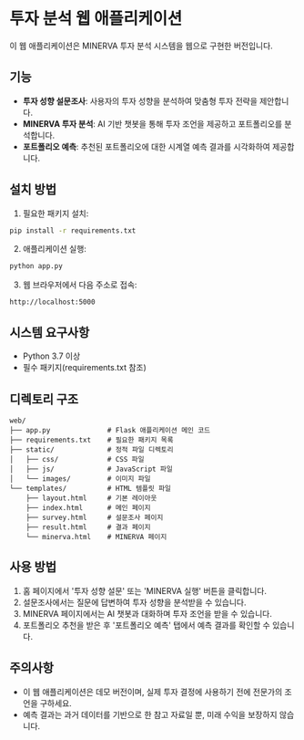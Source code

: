 # 투자 분석 웹 애플리케이션

이 웹 애플리케이션은 MINERVA 투자 분석 시스템을 웹으로 구현한 버전입니다.

## 기능

- **투자 성향 설문조사**: 사용자의 투자 성향을 분석하여 맞춤형 투자 전략을 제안합니다.
- **MINERVA 투자 분석**: AI 기반 챗봇을 통해 투자 조언을 제공하고 포트폴리오를 분석합니다.
- **포트폴리오 예측**: 추천된 포트폴리오에 대한 시계열 예측 결과를 시각화하여 제공합니다.

## 설치 방법

1. 필요한 패키지 설치:

```bash
pip install -r requirements.txt
```

2. 애플리케이션 실행:

```bash
python app.py
```

3. 웹 브라우저에서 다음 주소로 접속:

```
http://localhost:5000
```

## 시스템 요구사항

- Python 3.7 이상
- 필수 패키지(requirements.txt 참조)

## 디렉토리 구조

```
web/
├── app.py              # Flask 애플리케이션 메인 코드
├── requirements.txt    # 필요한 패키지 목록
├── static/             # 정적 파일 디렉토리
│   ├── css/            # CSS 파일
│   ├── js/             # JavaScript 파일
│   └── images/         # 이미지 파일
└── templates/          # HTML 템플릿 파일
    ├── layout.html     # 기본 레이아웃
    ├── index.html      # 메인 페이지
    ├── survey.html     # 설문조사 페이지
    ├── result.html     # 결과 페이지
    └── minerva.html    # MINERVA 페이지
```

## 사용 방법

1. 홈 페이지에서 '투자 성향 설문' 또는 'MINERVA 실행' 버튼을 클릭합니다.
2. 설문조사에서는 질문에 답변하여 투자 성향을 분석받을 수 있습니다.
3. MINERVA 페이지에서는 AI 챗봇과 대화하며 투자 조언을 받을 수 있습니다.
4. 포트폴리오 추천을 받은 후 '포트폴리오 예측' 탭에서 예측 결과를 확인할 수 있습니다.

## 주의사항

- 이 웹 애플리케이션은 데모 버전이며, 실제 투자 결정에 사용하기 전에 전문가의 조언을 구하세요.
- 예측 결과는 과거 데이터를 기반으로 한 참고 자료일 뿐, 미래 수익을 보장하지 않습니다. 